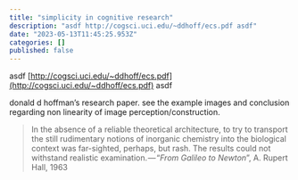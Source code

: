 ```yaml
---
title: "simplicity in cognitive research"
description: "asdf http://cogsci.uci.edu/~ddhoff/ecs.pdf asdf"
date: "2023-05-13T11:45:25.953Z"
categories: []
published: false
---
```


asdf [http://cogsci.uci.edu/~ddhoff/ecs.pdf](http://cogsci.uci.edu/~ddhoff/ecs.pdf) asdf

donald d hoffman’s research paper. see the example images and conclusion regarding non linearity of image perception/construction.

> In the absence of a reliable theoretical architecture, to try to transport the still rudimentary notions of inorganic chemistry into the biological context was far-sighted, perhaps, but rash. The results could not withstand realistic examination. — “_From Galileo to Newton_”, A. Rupert Hall, 1963
